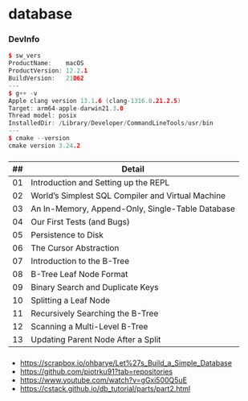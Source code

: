 # database
### DevInfo
```cpp
$ sw_vers
ProductName:    macOS
ProductVersion: 12.2.1
BuildVersion:   21D62
---
$ g++ -v
Apple clang version 13.1.6 (clang-1316.0.21.2.5)
Target: arm64-apple-darwin21.3.0
Thread model: posix
InstalledDir: /Library/Developer/CommandLineTools/usr/bin
---
$ cmake --version
cmake version 3.24.2
```

### 
| ## | Detail |
|----|---|
| 01 | Introduction and Setting up the REPL |
| 02 | World’s Simplest SQL Compiler and Virtual Machine |
| 03 | An In-Memory, Append-Only, Single-Table Database |
| 04 | Our First Tests (and Bugs) |
| 05 | Persistence to Disk |
| 06 | The Cursor Abstraction |
| 07 | Introduction to the B-Tree |
| 08 | B-Tree Leaf Node Format |
| 09 | Binary Search and Duplicate Keys |
| 10 | Splitting a Leaf Node |
| 11 | Recursively Searching the B-Tree |
| 12 | Scanning a Multi-Level B-Tree |
| 13 | Updating Parent Node After a Split |


### 
- https://scrapbox.io/ohbarye/Let%27s_Build_a_Simple_Database
- https://github.com/piotrku91?tab=repositories
- https://www.youtube.com/watch?v=gGxi500Q5uE
- https://cstack.github.io/db_tutorial/parts/part2.html